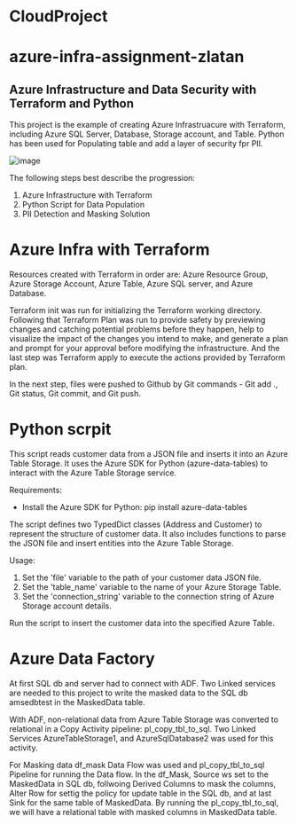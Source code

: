 # CloudProject

# azure-infra-assignment-zlatan

## Azure Infrastructure and Data Security with Terraform and Python 

This project is the example of creating Azure Infrastruacure with Terraform, including Azure SQL Server, Database, Storage account, and Table. Python has been used for
Populating table and add a layer of security fpr PII.

![image](https://github.com/Amse23/cloudProject/assets/128851103/7fbaf6dc-7ce0-4eb9-91ce-fe36f14f1292)

The following steps best describe the progression:
1. Azure Infrastructure with Terraform
2. Python Script for Data Population
3. PII Detection and Masking Solution

# Azure Infra with Terraform
Resources created with Terraform in order are: Azure Resource Group, Azure Storage Account, Azure Table, Azure SQL server, and Azure Database.

Terraform init was run for initializing the Terraform working directory. Following that Terraform Plan was run to provide safety by previewing changes and catching potential problems before they happen, help to visualize the impact of the changes you intend to make, and generate a plan and prompt for your approval before modifying the infrastructure.
And the last step was Terraform apply to execute the actions provided by Terraform plan.

In the next step, files were pushed to Github by Git commands - Git add ., Git status, Git commit, and Git push.

# Python scrpit

This script reads customer data from a JSON file and inserts it into an Azure Table Storage.
It uses the Azure SDK for Python (azure-data-tables) to interact with the Azure Table Storage service.

Requirements:
- Install the Azure SDK for Python: pip install azure-data-tables

The script defines two TypedDict classes (Address and Customer) to represent the structure of customer data.
It also includes functions to parse the JSON file and insert entities into the Azure Table Storage.

Usage:
1. Set the 'file' variable to the path of your customer data JSON file.
2. Set the 'table_name' variable to the name of your Azure Storage Table.
3. Set the 'connection_string' variable to the connection string of Azure Storage account details.

Run the script to insert the customer data into the specified Azure Table.

# Azure Data Factory

At first SQL db and server had to connect with ADF. Two Linked services are needed to this project to write the masked
data to the SQL db amsedbtest in the MaskedData table.

With ADF, non-relational data from Azure Table Storage was converted to relational in a Copy Activity pipeline: pl_copy_tbl_to_sql. Two Linked Services AzureTableStorage1, and AzureSqlDatabase2 was used for this activity.

For Masking data df_mask Data Flow was used and pl_copy_tbl_to_sql Pipeline for running the Data flow. 
In the df_Mask, Source ws set to the MaskedData in SQL db, follwoing Derived Columns to mask the columns, Alter Row for settig the policy for update table in the SQL db, and at last Sink for the same table of MaskedData. 
By running the pl_copy_tbl_to_sql, we will have a relational table with masked columns in MaskedData table.


